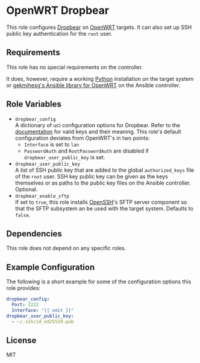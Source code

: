 OpenWRT Dropbear
================

This role configures [Dropbear](https://matt.ucc.asn.au/dropbear/dropbear.html) on [OpenWRT](https://www.openwrt.org/) targets.
It can also set up SSH public key authentication for the `root` user.

Requirements
------------

This role has no special requirements on the controller.

It does, however, require a working [Python](https://www.python.org/) installation on the target system or [gekmihesg's Ansible library for OpenWRT](https://github.com/gekmihesg/ansible-openwrt) on the Ansible controller.

Role Variables
--------------

* `dropbear_config`  
  A dictionary of uci configuration options for Dropbear.
  Refer to the [documentation](https://openwrt.org/docs/guide-user/base-system/dropbear) for valid keys and their meaning.
  This role's default configuration deviates from OpenWRT's in two points:
  * `Interface` is set to `lan`
  * `PasswordAuth` and `RootPasswordAuth` are disabled if `dropbear_user_public_key` is set.
* `dropbear_user_public_key`  
  A list of SSH public key that are added to the global `authorized_keys` file of the `root` user.
  SSH key public key can be given as the keys themselves or as paths to the public key files on the Ansible controller.
  Optional.
* `dropbear_enable_sftp`  
  If set to `true`, this role installs [OpenSSH](https://www.openssh.com/)'s SFTP server component so that the SFTP subsystem an be used with the target system.
  Defaults to `false`.

Dependencies
------------

This role does not depend on any specific roles.

Example Configuration
---------------------

The following is a short example for some of the configuration options this role provides:

```yaml
dropbear_config:
  Port: 2222
  Interface: "{{ omit }}"
dropbear_user_public_key:
  - ~/.ssh/id_ed25519.pub
```

License
-------

MIT
